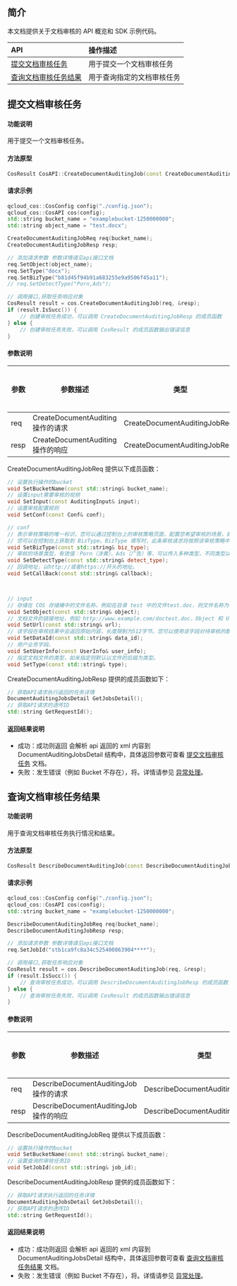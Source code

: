 ## 简介

本文档提供关于文档审核的 API 概览和 SDK 示例代码。

| API                                                          | 操作描述                   |
| :----------------------------------------------------------- | :------------------------- |
|  [提交文档审核任务](https://cloud.tencent.com/document/product/460/59380)   | 用于提交一个文档审核任务   |
|  [查询文档审核任务结果](https://cloud.tencent.com/document/product/460/59383) | 用于查询指定的文档审核任务 |


## 提交文档审核任务

#### 功能说明

用于提交一个文档审核任务。

#### 方法原型

```cpp
CosResult CosAPI::CreateDocumentAuditingJob(const CreateDocumentAuditingJobReq& req, CreateDocumentAuditingJobResp* resp);
```

#### 请求示例

```cpp
qcloud_cos::CosConfig config("./config.json");
qcloud_cos::CosAPI cos(config);
std::string bucket_name = "examplebucket-1250000000";
std::string object_name = "test.docx";

CreateDocumentAuditingJobReq req(bucket_name);
CreateDocumentAuditingJobResp resp;

// 添加请求参数 参数详情请见api接口文档
req.SetObject(object_name);
req.SetType("docx");
req.SetBizType("b81d45f94b91a683255e9a9506f45a11");
// req.SetDetectType("Porn,Ads");

// 调用接口,获取任务响应对象
CosResult result = cos.CreateDocumentAuditingJob(req, &resp);
if (result.IsSucc()) {
	// 创建审核任务成功，可以调用 CreateDocumentAuditingJobResp 的成员函数
} else {
	// 创建审核任务失败，可以调用 CosResult 的成员函数输出错误信息
}
```


#### 参数说明

| 参数 | 参数描述           | 类型              | 是否必填 |
| ---- | ------------------ | ----------------- | -------- |
| req  | CreateDocumentAuditing 操作的请求 | CreateDocumentAuditingJobReq | 是       |
| resp | CreateDocumentAuditing 操作的响应 | CreateDocumentAuditingJobResp | 是       |

CreateDocumentAuditingJobReq 提供以下成员函数：

```cpp
// 设置执行操作的bucket
void SetBucketName(const std::string& bucket_name);
// 设置input需要审核的视频
void SetInput(const AuditingInput& input);
// 设置审核配置规则
void SetConf(const Conf& conf);

// conf
// 表示审核策略的唯一标识，您可以通过控制台上的审核策略页面，配置您希望审核的场景，如涉黄、广告、违法违规等，配置指引： 设置公共审核策略。
// 您可以在控制台上获取到 BizType。BizType 填写时，此条审核请求将按照该审核策略中配置的场景进行审核。
void SetBizType(const std::string& biz_type);
// 审核的场景类型，有效值：Porn（涉黄）、Ads（广告）等，可以传入多种类型，不同类型以逗号分隔，例如：Porn,Ads。如您有更多场景的审核需要，请使用 BizType 参数。
void SetDetectType(const std::string& detect_type);
// 回调地址，以http://或者https://开头的地址。
void SetCallBack(const std::string& callback);



// input
// 存储在 COS 存储桶中的文件名称，例如在目录 test 中的文件test.doc，则文件名称为 test/test.doc。Object 和 Url 只能选择其中一种。
void SetObject(const std::string& object);
// 文档文件的链接地址，例如 http://www.example.com/doctest.doc，Object 和 Url 只能选择其中一种。
void SetUrl(const std::string& url);
// 该字段在审核结果中会返回原始内容，长度限制为512字节。您可以使用该字段对待审核的数据进行唯一业务标识。
void SetDataId(const std::string& data_id);
// 用户业务字段。
void SetUserInfo(const UserInfo& user_info);
// 指定文档文件的类型，如未指定则默认以文件的后缀为类型。
void SetType(const std::string& type);

```

CreateDocumentAuditingJobResp 提供的成员函数如下：

```cpp
// 获取API请求执行返回的任务详情
DocumentAuditingJobsDetail GetJobsDetail();
// 获取API请求的透传ID
std::string GetRequestId();

```

#### 返回结果说明

- 成功：成功则返回 会解析 api 返回的 xml 内容到 DocumentAuditingJobsDetail 结构中，具体返回参数可查看 [提交文档审核任务](https://cloud.tencent.com/document/product/460/59380) 文档。
- 失败：发生错误（例如 Bucket 不存在），将。详情请参见 [异常处理](https://cloud.tencent.com/document/product/436/35164)。


## 查询文档审核任务结果

#### 功能说明

用于查询文档审核任务执行情况和结果。

#### 方法原型

```cpp
CosResult DescribeDocumentAuditingJob(const DescribeDocumentAuditingJobReq& req, DescribeDocumentAuditingJobResp* resp);
```

#### 请求示例

```cpp
qcloud_cos::CosConfig config("./config.json");
qcloud_cos::CosAPI cos(config);
std::string bucket_name = "examplebucket-1250000000";

DescribeDocumentAuditingJobReq req(bucket_name);
DescribeDocumentAuditingJobResp resp;

// 添加请求参数 参数详情请见api接口文档
req.SetJobId("stb1ca9fc8a34c525400863904****");

// 调用接口,获取任务响应对象
CosResult result = cos.DescribeDocumentAuditingJob(req, &resp);
if (result.IsSucc()) {
	// 查询审核任务成功，可以调用 DescribeDocumentAuditingJobResp 的成员函数
} else {
	// 查询审核任务失败，可以调用 CosResult 的成员函数输出错误信息
}
```

#### 参数说明

| 参数 | 参数描述           | 类型              | 是否必填 |
| ---- | ------------------ | ----------------- | -------- |
| req  | DescribeDocumentAuditingJob 操作的请求 | DescribeDocumentAuditingJobReq | 是       |
| resp | DescribeDocumentAuditingJob 操作的响应 | DescribeDocumentAuditingJobResp | 是       |

DescribeDocumentAuditingJobReq 提供以下成员函数：

```cpp
// 设置执行操作的bucket
void SetBucketName(const std::string& bucket_name);
// 设置查询的审核任务ID
void SetJobId(const std::string& job_id);
```

DescribeDocumentAuditingJobResp 提供的成员函数如下：

```cpp
// 获取API请求执行返回的任务详情
DocumentAuditingJobsDetail GetJobsDetail();
// 获取API请求的透传ID
std::string GetRequestId();

```

#### 返回结果说明

- 成功：成功则返回 会解析 api 返回的 xml 内容到 DocumentAuditingJobsDetail 结构中，具体返回参数可查看 [查询文档审核任务结果](https://cloud.tencent.com/document/product/460/59383) 文档。
- 失败：发生错误（例如 Bucket 不存在），将。详情请参见 [异常处理](https://cloud.tencent.com/document/product/436/35218)。
